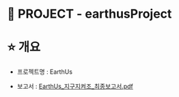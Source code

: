 # 🏢 PROJECT - earthusProject
 
# :star: 개요
- 프로젝트명 : EarthUs <br>

- 보고서 : [EarthUs_지구지켜조_최종보고서.pdf](https://github.com/wwndbs/earthusProject/files/9958924/EarthUs_._.pdf) <br>
